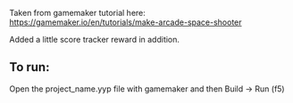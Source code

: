 Taken from gamemaker tutorial here:
https://gamemaker.io/en/tutorials/make-arcade-space-shooter

Added a little score tracker reward in addition.

To run:
---------------------------
Open the project_name.yyp file with gamemaker and then Build -> Run (f5)